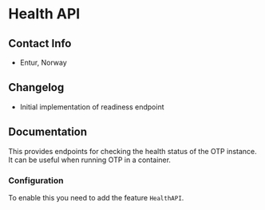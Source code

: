 # Health API

## Contact Info
- Entur, Norway

## Changelog
- Initial implementation of readiness endpoint

## Documentation

This provides endpoints for checking the health status of the OTP instance. It can be useful when 
running OTP in a container.
 
### Configuration
To enable this you need to add the feature `HealthAPI`.
